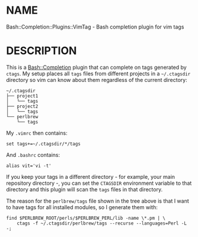 # NAME

Bash::Completion::Plugins::VimTag - Bash completion plugin for vim tags

# DESCRIPTION

This is a [Bash::Completion](https://metacpan.org/release/Bash-Completion) plugin that can complete on tags
generated by `ctags`. My setup places all `tags` files from
different projects in a `~/.ctagsdir` directory so vim can know about
them regardless of the current directory:

    ~/.ctagsdir
    ├── project1
    │   └── tags
    ├── project2
    │   └── tags
    └── perlbrew
        └── tags

My `.vimrc` then contains:

    set tags+=~/.ctagsdir/*/tags

And `.bashrc` contains:

    alias vit='vi -t'

If you keep your tags in a different directory - for example, your
main repository directory -, you can set the `CTAGSDIR` environment
variable to that directory and this plugin will scan the `tags` files
in that directory.

The reason for the `perlbrew/tags` file shown in the tree above is
that I want to have tags for all installed modules, so I generate them
with:

    find $PERLBREW_ROOT/perls/$PERLBREW_PERL/lib -name \*.pm | \
        ctags -f ~/.ctagsdir/perlbrew/tags --recurse --languages=Perl -L -;
